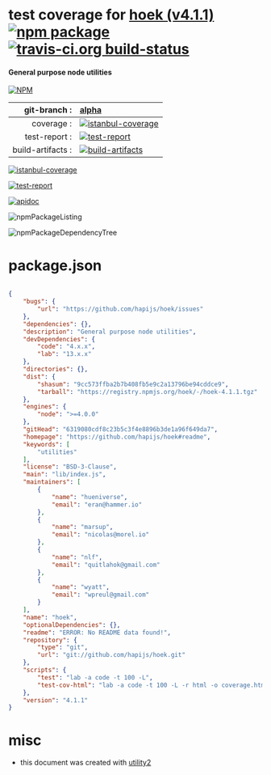 # test coverage for  [hoek (v4.1.1)](https://github.com/hapijs/hoek#readme)  [![npm package](https://img.shields.io/npm/v/npmtest-hoek.svg?style=flat-square)](https://www.npmjs.org/package/npmtest-hoek) [![travis-ci.org build-status](https://api.travis-ci.org/npmtest/node-npmtest-hoek.svg)](https://travis-ci.org/npmtest/node-npmtest-hoek)
#### General purpose node utilities

[![NPM](https://nodei.co/npm/hoek.png?downloads=true)](https://www.npmjs.com/package/hoek)

| git-branch : | [alpha](https://github.com/npmtest/node-npmtest-hoek/tree/alpha)|
|--:|:--|
| coverage : | [![istanbul-coverage](https://npmtest.github.io/node-npmtest-hoek/build/coverage.badge.svg)](https://npmtest.github.io/node-npmtest-hoek/build/coverage.html/index.html)|
| test-report : | [![test-report](https://npmtest.github.io/node-npmtest-hoek/build/test-report.badge.svg)](https://npmtest.github.io/node-npmtest-hoek/build/test-report.html)|
| build-artifacts : | [![build-artifacts](https://npmtest.github.io/node-npmtest-hoek/glyphicons_144_folder_open.png)](https://github.com/npmtest/node-npmtest-hoek/tree/gh-pages/build)|

[![istanbul-coverage](https://npmtest.github.io/node-npmtest-hoek/build/screenCapture.buildCustomOrg.browser.coverage.html.png)](https://npmtest.github.io/node-npmtest-hoek/build/coverage.html/index.html)

[![test-report](https://npmtest.github.io/node-npmtest-hoek/build/screenCapture.buildCustomOrg.browser.%252Fhome%252Ftravis%252Fbuild%252Fnpmtest%252Fnode-npmtest-hoek%252Ftmp%252Fbuild%252Ftest-report.html.png)](https://npmtest.github.io/node-npmtest-hoek/build/test-report.html)

[![apidoc](https://npmdoc.github.io/node-npmdoc-hoek/build/screenCapture.buildApidoc.browser.%252Fhome%252Ftravis%252Fbuild%252Fnpmdoc%252Fnode-npmdoc-hoek%252Ftmp%252Fbuild%252Fapidoc.html.png)](https://npmdoc.github.io/node-npmdoc-hoek/build/apidoc.html)

![npmPackageListing](https://npmtest.github.io/node-npmtest-hoek/build/screenCapture.npmPackageListing.svg)

![npmPackageDependencyTree](https://npmtest.github.io/node-npmtest-hoek/build/screenCapture.npmPackageDependencyTree.svg)



# package.json

```json

{
    "bugs": {
        "url": "https://github.com/hapijs/hoek/issues"
    },
    "dependencies": {},
    "description": "General purpose node utilities",
    "devDependencies": {
        "code": "4.x.x",
        "lab": "13.x.x"
    },
    "directories": {},
    "dist": {
        "shasum": "9cc573ffba2b7b408fb5e9c2a13796be94cddce9",
        "tarball": "https://registry.npmjs.org/hoek/-/hoek-4.1.1.tgz"
    },
    "engines": {
        "node": ">=4.0.0"
    },
    "gitHead": "6319080cdf8c23b5c3f4e8896b3de1a96f649da7",
    "homepage": "https://github.com/hapijs/hoek#readme",
    "keywords": [
        "utilities"
    ],
    "license": "BSD-3-Clause",
    "main": "lib/index.js",
    "maintainers": [
        {
            "name": "hueniverse",
            "email": "eran@hammer.io"
        },
        {
            "name": "marsup",
            "email": "nicolas@morel.io"
        },
        {
            "name": "nlf",
            "email": "quitlahok@gmail.com"
        },
        {
            "name": "wyatt",
            "email": "wpreul@gmail.com"
        }
    ],
    "name": "hoek",
    "optionalDependencies": {},
    "readme": "ERROR: No README data found!",
    "repository": {
        "type": "git",
        "url": "git://github.com/hapijs/hoek.git"
    },
    "scripts": {
        "test": "lab -a code -t 100 -L",
        "test-cov-html": "lab -a code -t 100 -L -r html -o coverage.html"
    },
    "version": "4.1.1"
}
```



# misc
- this document was created with [utility2](https://github.com/kaizhu256/node-utility2)
